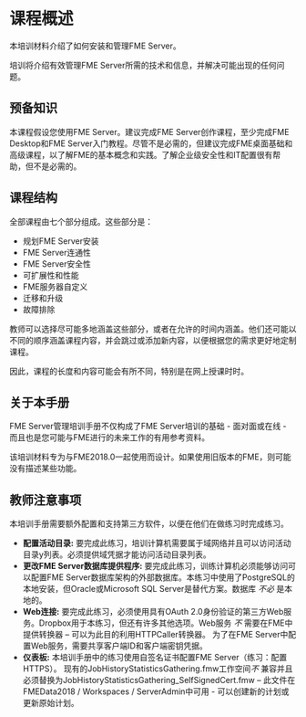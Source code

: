 # 课程概述 #

本培训材料介绍了如何安装和管理FME Server。

培训将介绍有效管理FME Server所需的技术和信息，并解决可能出现的任何问题。

## 预备知识 ##

本课程假设您使用FME Server。建议完成FME Server创作课程，至少完成FME Desktop和FME Server入门教程。尽管不是必需的，但建议完成FME桌面基础和高级课程，以了解FME的基本概念和实践。了解企业级安全性和IT配置很有帮助，但不是必需的。


## 课程结构 ##

全部课程由七个部分组成。这些部分是：

- 规划FME Server安装
- FME Server连通性
- FME Server安全性
- 可扩展性和性能
- FME服务器自定义
- 迁移和升级
- 故障排除

教师可以选择尽可能多地涵盖这些部分，或者在允许的时间内涵盖。他们还可能以不同的顺序涵盖课程内容，并会跳过或添加新内容，以便根据您的需求更好地定制课程。

因此，课程的长度和内容可能会有所不同，特别是在网上授课时时。


## 关于本手册 ##

FME Server管理培训手册不仅构成了FME Server培训的基础 - 面对面或在线 - 而且也是您可能与FME进行的未来工作的有用参考资料。

该培训材料专为与FME2018.0一起使用而设计。如果使用旧版本的FME，则可能没有描述某些功能。


## 教师注意事项 ##

本培训手册需要额外配置和支持第三方软件，以便在他们在做练习时完成练习。

- **配置活动目录:** 要完成此练习，培训计算机需要属于域网络并且可以访问活动目录y列表。必须提供域凭据才能访问活动目录列表。
- **更改FME Server数据库提供程序:** 要完成此练习，训练计算机必须能够访问可以配置FME Server数据库架构的外部数据库。本练习中使用了PostgreSQL的本地安装，但Oracle或Microsoft SQL Server是替代方案。数据库 *不必* 是本地的。
- **Web连接:** 要完成此练习，必须使用具有OAuth 2.0身份验证的第三方Web服务。Dropbox用于本练习，但还有许多其他选项。Web服务 *不* 需要在FME中提供转换器 – 可以为此目的利用HTTPCaller转换器。 为了在FME Server中配置Web服务，需要共享客户端ID和客户端密钥凭据。
- **仪表板:** 本培训手册中的练习使用自签名证书配置FME Server（练习：配置HTTPS）。 现有的JobHistoryStatisticsGathering.fmw工作空间*不* 兼容并且 必须替换为JobHistoryStatisticsGathering_SelfSignedCert.fmw – 此文件在FMEData2018 / Workspaces / ServerAdmin中可用 - 可以创建新的计划或更新原始计划。

